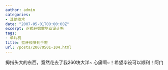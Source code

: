 ```yaml
---
author: admin
categories:
- 其他技术
date: "2007-05-01T00:00:00Z"
excerpt: 正式开始做毕业设计咯
tags:
- 单片机
title: 蓝牙模块到手啦
url: /posts/20070501-104.html
---
```

拇指头大的东西，竟然花去了我260块大洋~ 心痛啊~！希望毕设可以顺利！阿门